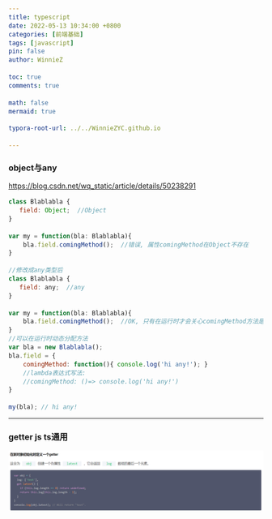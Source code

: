 ```yaml
---
title: typescript
date: 2022-05-13 10:34:00 +0800
categories: [前端基础]
tags: [javascript]
pin: false
author: WinnieZ

toc: true
comments: true

math: false
mermaid: true

typora-root-url: ../../WinnieZYC.github.io

---
```


### object与any

https://blog.csdn.net/wq_static/article/details/50238291

```javascript
class Blablabla {
   field: Object;  //Object
}

var my = function(bla: Blablabla){
    bla.field.comingMethod();  //错误, 属性comingMethod在Object不存在
}

//修改成any类型后
class Blablabla {
   field: any;  //any
}

var my = function(bla: Blablabla){
    bla.field.comingMethod();  //OK, 只有在运行时才会关心comingMethod方法是否真的存在.
}
//可以在运行时动态分配方法
var bla = new Blablabla();
bla.field = {
    comingMethod: function(){ console.log('hi any!'); }
    //lambda表达式写法: 
    //comingMethod: ()=> console.log('hi any!')
}

my(bla); // hi any!

```

***

### getter js ts通用

![1eee6af750faf7e607501283ae2522ab](/assets/blog_res/2022-05-13-typescript.assets/1eee6af750faf7e607501283ae2522ab.png)
